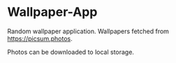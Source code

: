 # Wallpaper-App

Random wallpaper application. Wallpapers fetched from https://picsum.photos.

Photos can be downloaded to local storage.